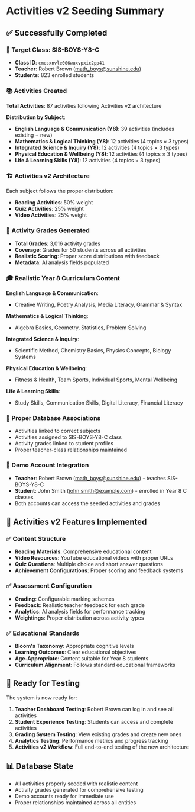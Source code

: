 # Activities v2 Seeding Summary

## ✅ Successfully Completed

### 🎯 Target Class: SIS-BOYS-Y8-C
- **Class ID**: `cmesxnvle006wuxvpxic2pp41`
- **Teacher**: Robert Brown (math_boys@sunshine.edu)
- **Students**: 823 enrolled students

### 📚 Activities Created
**Total Activities**: 87 activities following Activities v2 architecture

**Distribution by Subject**:
- **English Language & Communication (Y8)**: 39 activities (includes existing + new)
- **Mathematics & Logical Thinking (Y8)**: 12 activities (4 topics × 3 types)
- **Integrated Science & Inquiry (Y8)**: 12 activities (4 topics × 3 types)
- **Physical Education & Wellbeing (Y8)**: 12 activities (4 topics × 3 types)
- **Life & Learning Skills (Y8)**: 12 activities (4 topics × 3 types)

### 🏗️ Activities v2 Architecture
Each subject follows the proper distribution:
- **Reading Activities**: 50% weight
- **Quiz Activities**: 25% weight  
- **Video Activities**: 25% weight

### 📝 Activity Grades Generated
- **Total Grades**: 3,016 activity grades
- **Coverage**: Grades for 50 students across all activities
- **Realistic Scoring**: Proper score distributions with feedback
- **Metadata**: AI analysis fields populated

### 🎓 Realistic Year 8 Curriculum Content

**English Language & Communication**:
- Creative Writing, Poetry Analysis, Media Literacy, Grammar & Syntax

**Mathematics & Logical Thinking**:
- Algebra Basics, Geometry, Statistics, Problem Solving

**Integrated Science & Inquiry**:
- Scientific Method, Chemistry Basics, Physics Concepts, Biology Systems

**Physical Education & Wellbeing**:
- Fitness & Health, Team Sports, Individual Sports, Mental Wellbeing

**Life & Learning Skills**:
- Study Skills, Communication Skills, Digital Literacy, Financial Literacy

### 🔗 Proper Database Associations
- Activities linked to correct subjects
- Activities assigned to SIS-BOYS-Y8-C class
- Activity grades linked to student profiles
- Proper teacher-class relationships maintained

### 👥 Demo Account Integration
- **Teacher**: Robert Brown (math_boys@sunshine.edu) - teaches SIS-BOYS-Y8-C
- **Student**: John Smith (john.smith@example.com) - enrolled in Year 8 C classes
- Both accounts can access the seeded activities and grades

## 🎯 Activities v2 Features Implemented

### ✅ Content Structure
- **Reading Materials**: Comprehensive educational content
- **Video Resources**: YouTube educational videos with proper URLs
- **Quiz Questions**: Multiple choice and short answer questions
- **Achievement Configurations**: Proper scoring and feedback systems

### ✅ Assessment Configuration
- **Grading**: Configurable marking schemes
- **Feedback**: Realistic teacher feedback for each grade
- **Analytics**: AI analysis fields for performance tracking
- **Weightings**: Proper distribution across activity types

### ✅ Educational Standards
- **Bloom's Taxonomy**: Appropriate cognitive levels
- **Learning Outcomes**: Clear educational objectives
- **Age-Appropriate**: Content suitable for Year 8 students
- **Curriculum Alignment**: Follows standard educational frameworks

## 🚀 Ready for Testing

The system is now ready for:
1. **Teacher Dashboard Testing**: Robert Brown can log in and see all activities
2. **Student Experience Testing**: Students can access and complete activities
3. **Grading System Testing**: View existing grades and create new ones
4. **Analytics Testing**: Performance metrics and progress tracking
5. **Activities v2 Workflow**: Full end-to-end testing of the new architecture

## 📊 Database State
- All activities properly seeded with realistic content
- Activity grades generated for comprehensive testing
- Demo accounts ready for immediate use
- Proper relationships maintained across all entities
